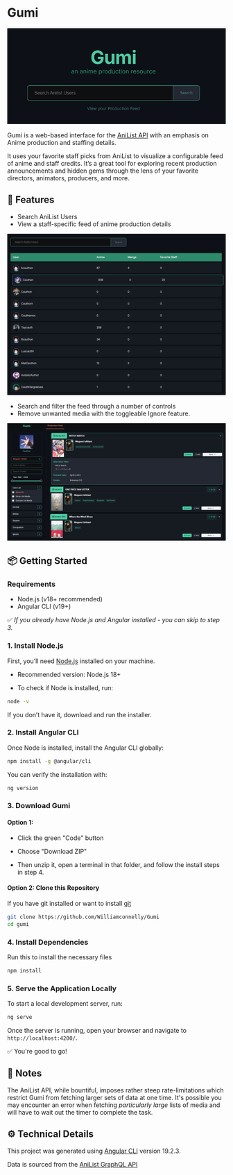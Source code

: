 # Gumi

![Gumi Homepage](/public/assets/read-me/home-screenshot.png)

Gumi is a web-based interface for the [AniList API](https://anilist.co/) with an emphasis on Anime production and staffing details.

It uses your favorite staff picks from AniList to visualize a configurable feed of anime and staff credits. It’s a great tool for exploring recent production announcements and hidden gems through the lens of your favorite directors, animators, producers, and more.

## 🚀 Features

- Search AniList Users
- View a staff-specific feed of anime production details

![Gumi Search](/public/assets/read-me/search-screenshot.png)

- Search and filter the feed through a number of controls
- Remove unwanted media with the toggleable Ignore feature.

![Gumi Production Feed](/public/assets/read-me/production-feed-screenshot.png)

## 📦 Getting Started

### Requirements

- Node.js (v18+ recommended)
- Angular CLI (v19+)

✅ _If you already have Node.js and Angular installed - you can skip to step 3._

### 1. Install Node.js

First, you’ll need [Node.js](https://nodejs.org/en) installed on your machine.

- Recommended version: Node.js 18+

- To check if Node is installed, run:

```bash
node -v
```

If you don’t have it, download and run the installer.

### 2. Install Angular CLI

Once Node is installed, install the Angular CLI globally:

```bash
npm install -g @angular/cli
```

You can verify the installation with:

```bash
ng version
```

### 3. Download Gumi

#### **Option 1:**

- Click the green "Code" button

- Choose "Download ZIP"

- Then unzip it, open a terminal in that folder, and follow the install steps in step 4.

#### **Option 2: Clone this Repository**

If you have git installed or want to install [git](https://git-scm.com/downloads)

```bash
git clone https://github.com/Williamconnelly/Gumi
cd gumi
```

### 4. Install Dependencies

Run this to install the necessary files

```bash
npm install
```

### 5. Serve the Application Locally

To start a local development server, run:

```bash
ng serve
```

Once the server is running, open your browser and navigate to `http://localhost:4200/`.

✅ You're good to go!

## 📝 Notes

The AniList API, while bountiful, imposes rather steep rate-limitations which restrict Gumi from fetching larger sets of data at one time. It's possible you may encounter an error when fetching *particularly large* lists of media and will have to wait out the timer to complete the task.

## ⚙️ Technical Details

This project was generated using [Angular CLI](https://github.com/angular/angular-cli) version 19.2.3.

Data is sourced from the [AniList GraphQL API](https://docs.anilist.co/)
